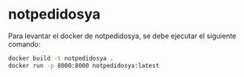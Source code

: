 # notpedidosya

Para levantar el docker de notpedidosya, se debe ejecutar el siguiente comando:
```bash
docker build -t notpedidosya .
docker run -p 8000:8000 notpedidosya:latest
```
